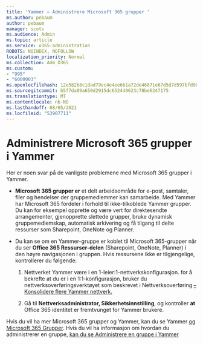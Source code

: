 ```yaml
---
title: 'Yammer – Administrere Microsoft 365 grupper '
ms.author: pebaum
author: pebaum
manager: scotv
ms.audience: Admin
ms.topic: article
ms.service: o365-administration
ROBOTS: NOINDEX, NOFOLLOW
localization_priority: Normal
ms.collection: Adm_O365
ms.custom:
- "995"
- "6000003"
ms.openlocfilehash: 12e582b8c1dad79ec4e4ee6b1a72de46871e67d5d7d597bfd90963dcb6647b61
ms.sourcegitcommit: b5f7da89a650d2915dc652449623c78be6247175
ms.translationtype: MT
ms.contentlocale: nb-NO
ms.lasthandoff: 08/05/2021
ms.locfileid: "53907711"
---
```

# <a name="manage-microsoft-365-groups-in-yammer"></a>Administrere Microsoft 365 grupper i Yammer

Her er noen svar på de vanligste problemene med Microsoft 365 grupper i Yammer.

* **Microsoft 365 grupper er** et delt arbeidsområde for e-post, samtaler, filer og hendelser der gruppemedlemmer kan samarbeide. Med Yammer har Microsoft 365 fordeler i forhold til ikke-tilkoblede Yammer grupper. Du kan for eksempel opprette og være vert for direktesendte arrangementer, gjenopprette slettede grupper, bruke dynamisk gruppemedlemskap, automatisk arkivering og få tilgang til delte ressurser som Sharepoint, OneNote og Planner.

* Du kan se om en Yammer-gruppe er koblet til Microsoft 365-grupper når du ser **Office 365 Ressurser-delen** (Sharepoint, OneNote, Planner) i den høyre navigasjonen i gruppen. Hvis ressursene ikke er tilgjengelige, kontrollerer du følgende:

  1. Nettverket Yammer være i en 1-leier:1-nettverkskonfigurasjon. for å bekrefte at du er i en  1:1-konfigurasjon, bruker du nettverksoverføringsverktøyet som beskrevet i Nettverksoverføring [– Konsolidere flere Yammer nettverk.](https://docs.microsoft.com/yammer/configure-your-yammer-network/consolidate-multiple-yammer-networks)

  2. Gå til **Nettverksadministrator, Sikkerhetsinnstilling**, og kontroller **at** Office 365 identitet er fremtvunget for Yammer brukere.

Hvis du vil ha mer Microsoft 365 grupper og Yammer, kan du se Yammer [og Microsoft 365 Grupper](https://docs.microsoft.com/yammer/manage-yammer-groups/yammer-and-office-365-groups). Hvis du vil ha informasjon om hvordan du administrerer en gruppe, [kan du se Administrere en gruppe i Yammer](https://support.office.com/article/Manage-a-group-in-Yammer-6e05c6d6-5548-4c88-89cd-e6757a514ef2)
